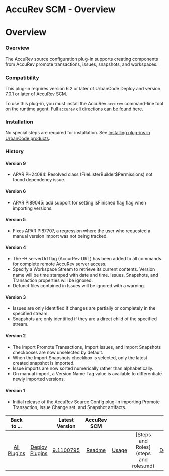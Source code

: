
AccuRev SCM - Overview
======================

# Overview



### Overview





The AccuRev source configuration plug-in supports creating components from AccuRev promote transactions, issues, snapshots, and workspaces.


### Compatibility


This plug-in requires version 6.2 or later of UrbanCode Deploy and version 7.0.1 or later of AccuRev SCM.


To use this plug-in, you must install the AccuRev `accurev` command-line tool on the runtime agent. [Full `accurev` cli directions can be found here.](https://supportline.microfocus.com/Documentation/books/AccuRev/AccuRev/7.0.1/accurev-701-cliusersguide-en.pdf)


### Installation


No special steps are required for installation. See [Installing plug-ins in UrbanCode products](https://www.urbancode.com/resource/installing-plug-ins-in-urbancode-products/ "Installing plug-ins in UrbanCode products").


### History


#### Version 9


* APAR PH24084: Resolved class (FileListerBuilder$Permissions) not found dependency issue.


#### Version 6


* APAR PI89045: add support for setting isFinished flag flag when importing versions.


#### Version 5


* Fixes APAR PI87707, a regression where the user who requested a manual version import was not being tracked.


#### Version 4


* The -H serverUrl flag (AccurRev URL) has been added to all commands for complete remote AccuRev server access.
* Specify a Workspace Stream to retrieve its current contents. Version name will be time stamped with date and time. Issues, Snapshots, and Transaction properties will be ignored.
* Defunct files contained in Issues will be ignored with a warning.


#### Version 3


* Issues are only identified if changes are partially or completely in the specified stream.
* Snapshots are only identified if they are a direct child of the specified stream.


#### Version 2


* The Import Promote Transactions, Import Issues, and Import Snapshots checkboxes are now unselected by default.
* When the Import Snapshots checkbox is selected, only the latest created snapshot is imported.
* Issue imports are now sorted numerically rather than alphabetically.
* On manual import, a Version Name Tag value is available to differentiate newly imported versions.


#### Version 1


* Initial release of the AccuRev Source Config plug-in importing Promote Transaction, Issue Change set, and Snapshot artifacts.




|Back to ...||Latest Version|AccuRev SCM ||||
| :---: | :---: | :---: | :---: | :---: | :---: | :---: |
|[All Plugins](../../index.md)|[Deploy Plugins](../README.md)|[9.1100795](https://raw.githubusercontent.com/UrbanCode/IBM-UCD-PLUGINS/main/files/AccuRevSourceConfig/AccuRevSourceConfig-9.1100795.zip)|[Readme](README.md)|[Usage](usage.md)|[Steps and Roles](steps and roles.md)|[Downloads](downloads.md)|
